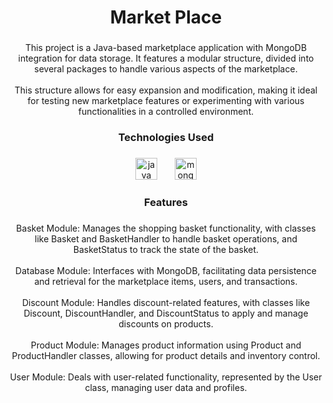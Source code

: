 <h1 align="center">Market Place</h1>

###

<p align="center">This project is a Java-based marketplace application with MongoDB integration for data storage. It features a modular structure, divided into several packages to handle various aspects of the marketplace.<br><br>This structure allows for easy expansion and modification, making it ideal for testing new marketplace features or experimenting with various functionalities in a controlled environment.</p>

###

<h3 align="center">Technologies Used</h3>

###

<div align="center">
  <img src="https://cdn.jsdelivr.net/gh/devicons/devicon/icons/java/java-plain-wordmark.svg" height="35" alt="java logo"  />
  <img width="20" />
  <img src="https://cdn.jsdelivr.net/gh/devicons/devicon/icons/mongodb/mongodb-original.svg" height="35" alt="mongodb logo"  />
</div>

###

<h3 align="center">Features</h3>

###

<p align="center">Basket Module: Manages the shopping basket functionality, with classes like Basket and BasketHandler to handle basket operations, and BasketStatus to track the state of the basket.<br><br>Database Module: Interfaces with MongoDB, facilitating data persistence and retrieval for the marketplace items, users, and transactions.<br><br>Discount Module: Handles discount-related features, with classes like Discount, DiscountHandler, and DiscountStatus to apply and manage discounts on products.<br><br>Product Module: Manages product information using Product and ProductHandler classes, allowing for product details and inventory control.<br><br>User Module: Deals with user-related functionality, represented by the User class, managing user data and profiles.</p>

###